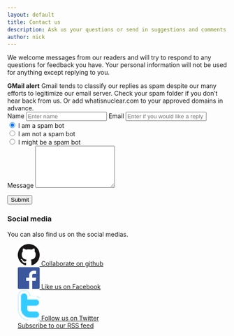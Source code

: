 ```yaml
---
layout: default
title: Contact us
description: Ask us your questions or send in suggestions and comments
author: nick
---
```


<div class="row">
<div class="col-md-8" markdown="1">

We welcome messages from our readers and will try to respond to any questions
for feedback you have. Your personal information will not be used for anything
except replying to you.

<div class="alert alert-success" role="alert">
<strong><span class="badge bg-danger ">GMail alert</span></strong>
Gmail tends to classify our replies as spam despite our many efforts to
legitimize our email server. Check your spam folder if you don&rsquo;t hear back
from us. Or add <span class="font-monospace">whatisnuclear.com</span> to your
approved domains in advance.
</div>
</div>
</div>
<div class="row">

<div class="col-md-6">    
<form class="form-horizontal" method="post" action="/cgi-bin/mail.py">
<div class="form-group">
<label for="contact_name">Name</label>
<input type="text" class="form-control" name="contact_name" id="contact_name" placeholder="Enter name">
<label for="contact_email">Email</label>
<input type="email" class="form-control" name="contact_email" id="contact_email" placeholder="Enter if you would like a reply">
<div class="radio">
<label>
<input type="radio" name="contact_spam" id="contact_spam1" value="Yes" checked tabindex="4"> I am a spam bot
</label>
</div>
<div class="radio">
<label>
<input type="radio" name="contact_spam" id="contact_spam2" value="No"  tabindex="4"> I am not a spam bot
</label>
</div>
<div class="radio">
<label>
<input type="radio" name="contact_spam" id="contact_spam3" value="Maybe"  tabindex="4"> I might be a spam bot
</label>
</div>
<label for="contact_message">Message</label>
<textarea class="form-control" name="contact_message" id="contact_message" rows="6"></textarea>
</div>

<button type="submit" class="btn btn-info">Submit</button>

</form>
</div>

<div class="col-md-6" markdown="1">

### Social media

You can also find us on the social medias.

<ul style="list-style-type: none;">
<li><a href="https://github.com/whatisnuclear" title = "Collaborate on
GitHub"><img src="/img/GitHub-Mark-64px.png" alt="github" width="50"/>
Collaborate on github</a></li>
<li><a href="https://www.facebook.com/pages/Whatisnuclearcom/209141202434177" title =
"Like us on Facebook" target="_blank"><img src="/img/FB-f-Logo__blue_50.png" alt="facebook"
width="50"/> Like us on Facebook </a></li>
<li><a href="http://www.twitter.com/whatisnuclear" title="Follow us on twitter"><img
src="/img/twitter.png" width="50" alt="Twitter" /> Follow us on Twitter</a>
</li>
<li><a href="/feed.xml" title="Read our news"> <i class="fa fa-rss"></i> Subscribe to our RSS feed</a></li>
</ul>
</div>

</div>
